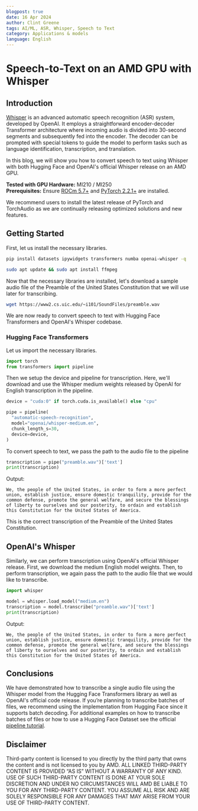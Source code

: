 ```yaml
---
blogpost: true
date: 16 Apr 2024
author: Clint Greene
tags: AI/ML, ASR, Whisper, Speech to Text
category: Applications & models
language: English
---
```

<head>
  <meta charset="UTF-8">
  <meta name="description" content="Speech to Text on AMD with Whisper">
  <meta name="keywords" content="Whisper, ASR, Automatic Speech Recognition, AMD, GPU, MI300, MI250">
</head>

# Speech-to-Text on an AMD GPU with Whisper

## Introduction

[Whisper](https://openai.com/research/whisper) is an advanced automatic speech recognition (ASR) system, developed by OpenAI. It employs a straightforward encoder-decoder Transformer architecture where incoming audio is divided into 30-second segments and subsequently fed into the encoder. The decoder can be prompted with special tokens to guide the model to perform tasks such as language identification, transcription, and translation.

In this blog, we will show you how to convert speech to text using Whisper with both Hugging Face and OpenAI's official Whisper release on an AMD GPU.

**Tested with GPU Hardware:** MI210 / MI250\
**Prerequisites:** Ensure [ROCm 5.7+](https://rocm.docs.amd.com/projects/install-on-linux/en/latest/index.html) and [PyTorch 2.2.1+](https://rocm.docs.amd.com/projects/install-on-linux/en/latest/how-to/3rd-party/pytorch-install.html) are installed.

We recommend users to install the latest release of PyTorch and TorchAudio as we are continually releasing optimized solutions and new features.

## Getting Started

First, let us install the necessary libraries.

```bash
pip install datasets ipywidgets transformers numba openai-whisper -q
```

```bash
sudo apt update && sudo apt install ffmpeg
```

Now that the necessary libraries are installed, let's download a sample audio file of the Preamble of the United States Constitution that we will use later for transcribing.

```bash
wget https://www2.cs.uic.edu/~i101/SoundFiles/preamble.wav
```

We are now ready to convert speech to text with Hugging Face Transformers and OpenAI's Whisper codebase.

### Hugging Face Transformers

Let us import the necessary libraries.

```python
import torch
from transformers import pipeline
```

Then we setup the device and pipeline for transcription. Here, we'll download and use the Whisper medium weights released by OpenAI for English transcription in the pipeline.

```python
device = "cuda:0" if torch.cuda.is_available() else "cpu"

pipe = pipeline(
  "automatic-speech-recognition",
  model="openai/whisper-medium.en",
  chunk_length_s=30,
  device=device,
)
```

To convert speech to text, we pass the path to the audio file to the pipeline

```python
transcription = pipe("preamble.wav")['text']
print(transcription)
```

Output:

```text
We, the people of the United States, in order to form a more perfect union, establish justice, ensure domestic tranquility, provide for the common defense, promote the general welfare, and secure the blessings of liberty to ourselves and our posterity, to ordain and establish this Constitution for the United States of America.
```

This is the correct transcription of the Preamble of the United States Constitution.

## OpenAI's Whisper

Similarly, we can perform transcription using OpenAI's official Whisper release. First, we download the medium English model weights. Then, to perform transcription, we again pass the path to the audio file that we would like to transcribe.

```python
import whisper

model = whisper.load_model("medium.en")
transcription = model.transcribe("preamble.wav")['text']
print(transcription)
```

Output:

```text
We, the people of the United States, in order to form a more perfect union, establish justice, ensure domestic tranquility, provide for the common defense, promote the general welfare, and secure the blessings of liberty to ourselves and our posterity, to ordain and establish this Constitution for the United States of America.
```

## Conclusions

We have demonstrated how to transcribe a single audio file using the Whisper model from the Hugging Face Transformers library as well as OpenAI's official code release. If you’re planning to transcribe batches of files, we recommend using the implementation from Hugging Face since it supports batch decoding. For additional examples on how to transcribe batches of files or how to use a Hugging Face Dataset see the official [pipeline tutorial](https://huggingface.co/docs/transformers/pipeline_tutorial).

## Disclaimer

Third-party content is licensed to you directly by the third party that owns the content and is not licensed to you by AMD. ALL LINKED THIRD-PARTY CONTENT IS PROVIDED “AS IS” WITHOUT A WARRANTY OF ANY KIND. USE OF SUCH THIRD-PARTY CONTENT IS DONE AT
YOUR SOLE DISCRETION AND UNDER NO CIRCUMSTANCES WILL AMD BE LIABLE TO YOU FOR
ANY THIRD-PARTY CONTENT. YOU ASSUME ALL RISK AND ARE SOLELY RESPONSIBLE FOR ANY
DAMAGES THAT MAY ARISE FROM YOUR USE OF THIRD-PARTY CONTENT.
